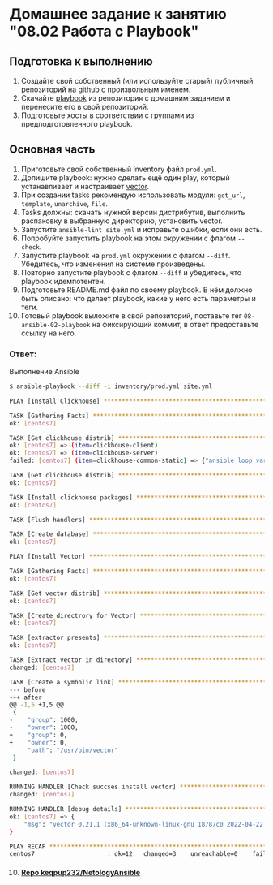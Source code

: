 # Домашнее задание к занятию "08.02 Работа с Playbook"

## Подготовка к выполнению

1. Создайте свой собственный (или используйте старый) публичный репозиторий на github с произвольным именем.
2. Скачайте [playbook](./playbook/) из репозитория с домашним заданием и перенесите его в свой репозиторий.
3. Подготовьте хосты в соответствии с группами из предподготовленного playbook.

## Основная часть

1. Приготовьте свой собственный inventory файл `prod.yml`.
2. Допишите playbook: нужно сделать ещё один play, который устанавливает и настраивает [vector](https://vector.dev).
3. При создании tasks рекомендую использовать модули: `get_url`, `template`, `unarchive`, `file`.
4. Tasks должны: скачать нужной версии дистрибутив, выполнить распаковку в выбранную директорию, установить vector.
5. Запустите `ansible-lint site.yml` и исправьте ошибки, если они есть.
6. Попробуйте запустить playbook на этом окружении с флагом `--check`.
7. Запустите playbook на `prod.yml` окружении с флагом `--diff`. Убедитесь, что изменения на системе произведены.
8. Повторно запустите playbook с флагом `--diff` и убедитесь, что playbook идемпотентен.
9. Подготовьте README.md файл по своему playbook. В нём должно быть описано: что делает playbook, какие у него есть параметры и теги.
10. Готовый playbook выложите в свой репозиторий, поставьте тег `08-ansible-02-playbook` на фиксирующий коммит, в ответ предоставьте ссылку на него.

### Ответ:
Выполнение Ansible
```bash
$ ansible-playbook --diff -i inventory/prod.yml site.yml

PLAY [Install Clickhouse] ********************************************************************************************************************************************************************************************************

TASK [Gathering Facts] ***********************************************************************************************************************************************************************************************************
ok: [centos7]

TASK [Get clickhouse distrib] ****************************************************************************************************************************************************************************************************
ok: [centos7] => (item=clickhouse-client)
ok: [centos7] => (item=clickhouse-server)
failed: [centos7] (item=clickhouse-common-static) => {"ansible_loop_var": "item", "changed": false, "dest": "./clickhouse-common-static-22.3.3.44.rpm", "elapsed": 0, "gid": 0, "group": "root", "item": "clickhouse-common-static", "mode": "0644", "msg": "Request failed", "owner": "root", "response": "HTTP Error 404: Not Found", "size": 246310036, "state": "file", "status_code": 404, "uid": 0, "url": "https://packages.clickhouse.com/rpm/stable/clickhouse-common-static-22.3.3.44.noarch.rpm"}

TASK [Get clickhouse distrib] ****************************************************************************************************************************************************************************************************
ok: [centos7]

TASK [Install clickhouse packages] ***********************************************************************************************************************************************************************************************
ok: [centos7]

TASK [Flush handlers] ************************************************************************************************************************************************************************************************************

TASK [Create database] ***********************************************************************************************************************************************************************************************************
ok: [centos7]

PLAY [Install Vector] ************************************************************************************************************************************************************************************************************

TASK [Gathering Facts] ***********************************************************************************************************************************************************************************************************
ok: [centos7]

TASK [Get vector distrib] ********************************************************************************************************************************************************************************************************
ok: [centos7]

TASK [Create directrory for Vector] **********************************************************************************************************************************************************************************************
ok: [centos7]

TASK [extractor presents] ********************************************************************************************************************************************************************************************************
ok: [centos7]

TASK [Extract vector in directory] ***********************************************************************************************************************************************************************************************
changed: [centos7]

TASK [Create a symbolic link] ****************************************************************************************************************************************************************************************************
--- before
+++ after
@@ -1,5 +1,5 @@
 {
-    "group": 1000,
-    "owner": 1000,
+    "group": 0,
+    "owner": 0,
     "path": "/usr/bin/vector"
 }

changed: [centos7]

RUNNING HANDLER [Check succses install vector] ***********************************************************************************************************************************************************************************
changed: [centos7]

RUNNING HANDLER [debug details] **************************************************************************************************************************************************************************************************
ok: [centos7] => {
    "msg": "vector 0.21.1 (x86_64-unknown-linux-gnu 18787c0 2022-04-22)"
}

PLAY RECAP ***********************************************************************************************************************************************************************************************************************
centos7                    : ok=12   changed=3    unreachable=0    failed=0    skipped=0    rescued=1    ignored=0   
```

10) #### [Repo keqpup232/NetologyAnsible](https://github.com/keqpup232/NetologyAnsible/tree/08-ansible-02-playbook/playbook)